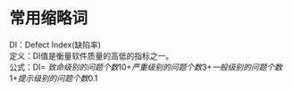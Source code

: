 #	常用缩略词 
DI：Defect Index(缺陷率)  
定义：DI值是衡量软件质量的高低的指标之一。  
公式：DI= *致命级别的问题个数*10+*严重级别的问题个数*3+*一般级别的问题个数*1+*提示级别的问题个数*0.1
